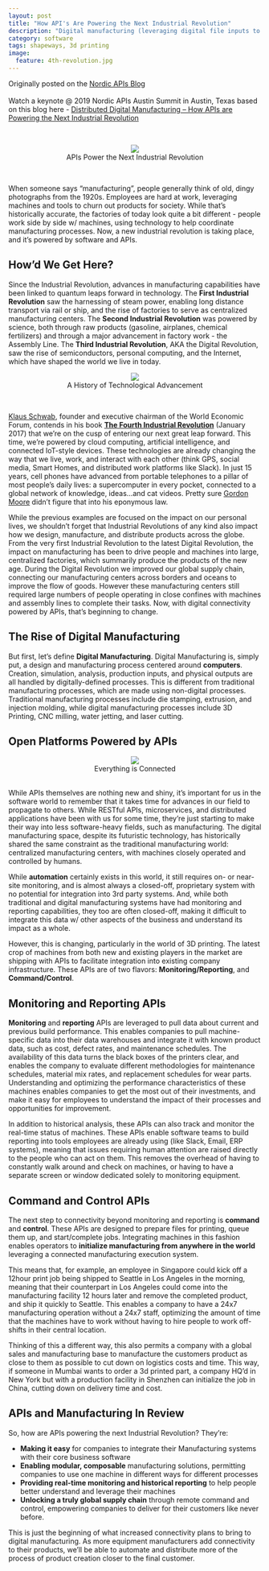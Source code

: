 ```yaml
---
layout: post
title: "How API's Are Powering the Next Industrial Revolution"
description: "Digital manufacturing (leveraging digital file inputs to perform on-demand manufacturing: CNC routing, 3D Printing, etc) has been picking up steam since the late 90’s and is now replacing previous technologies as “state of the industry”.  This has been driven by the desire for custom-manufactured products, tailored to the needs of the specific individual or project."
category: software
tags: shapeways, 3d printing
image:
  feature: 4th-revolution.jpg
---
```

Originally posted on the [Nordic APIs Blog](https://nordicapis.com/how-apis-are-powering-the-next-industrial-revolution/)
<br><br>
Watch a keynote @ 2019 Nordic APIs Austin Summit in Austin, Texas based on this blog here - [Distributed Digital Manufacturing – How APIs are Powering the Next Industrial Revolution](https://www.youtube.com/watch?v=WYXzJoewGLw)

<br>
<figure>
  <center>
      <img src="/assets/img/next-industrial-revolution/api-header.jpg" />
      <figcaption>APIs Power the Next Industrial Revolution</figcaption>
  </center>
</figure>
<br>

When someone says “manufacturing”, people generally think of old, dingy photographs from the 1920s.  Employees are hard at work, leveraging machines and tools to churn out products for society.  While that’s historically accurate, the factories of today look quite a bit different - people work side by side w/ machines, using technology to help coordinate manufacturing processes.  Now, a new industrial revolution is taking place, and it’s powered by software and APIs. 

## How’d We Get Here?

Since the Industrial Revolution, advances in manufacturing capabilities have been linked to quantum leaps forward in technology.  The <strong>First Industrial Revolution</strong> saw the harnessing of steam power, enabling long distance transport via rail or ship, and the rise of factories to serve as centralized manufacturing centers.  The <strong>Second Industrial Revolution</strong> was powered by science, both through raw products (gasoline, airplanes, chemical fertilizers) and through a major advancement in factory work -  the Assembly Line.  The <strong>Third Industrial Revolution</strong>, AKA the Digital Revolution, saw the rise of semiconductors, personal computing, and the Internet, which have shaped the world we live in today.  

<figure>
  <center>
      <img src="/assets/img/next-industrial-revolution/4th-ir.jpg" />
      <figcaption>A History of Technological Advancement</figcaption>
  </center>
</figure>
<br>

[Klaus Schwab](https://www.weforum.org/about/klaus-schwab), founder and executive chairman of the World Economic Forum, contends in his book [<strong>The Fourth Industrial Revolution</strong>](https://www.weforum.org/about/the-fourth-industrial-revolution-by-klaus-schwab) (January 2017) that we’re on the cusp of entering our next great leap forward.  This time, we’re powered by cloud computing, artificial intelligence, and connected IoT-style devices.  These technologies are already changing the way that we live, work, and interact with each other (think GPS, social media, Smart Homes, and distributed work platforms like Slack).  In just 15 years, cell phones have advanced from portable telephones to a pillar of most people’s daily lives: a supercomputer in every pocket, connected to a global network of knowledge, ideas…and cat videos.  Pretty sure [Gordon Moore](https://en.wikipedia.org/wiki/Moore%27s_law) didn’t figure that into his eponymous law.  

While the previous examples are focused on the impact on our personal lives, we shouldn’t forget that Industrial Revolutions of any kind also impact how we design, manufacture, and distribute products across the globe.  From the very first Industrial Revolution to the latest Digital Revolution, the impact on manufacturing has been to drive people and machines into large, centralized factories, which summarily produce the products of the new age.  During the Digital Revolution we improved our global supply chain, connecting our manufacturing centers across borders and oceans to improve the flow of goods. However these manufacturing centers still required large numbers of people operating in close confines with machines and assembly lines to complete their tasks.  Now, with digital connectivity powered by APIs, that’s beginning to change.

## The Rise of Digital Manufacturing

But first, let’s define <strong>Digital Manufacturing</strong>.  Digital Manufacturing is, simply put, a design and manufacturing process centered around <strong>computers</strong>.  Creation, simulation, analysis, production inputs, and physical outputs are all handled by digitally-defined processes.  This is different from traditional manufacturing processes, which are made using non-digital processes.  Traditional manufacturing processes include die stamping, extrusion, and injection molding, while digital manufacturing processes include 3D Printing, CNC milling, water jetting, and laser cutting.

## Open Platforms Powered by APIs
<figure>
  <center>
      <img src="/assets/img/next-industrial-revolution/connected-devices.jpg" />
      <figcaption>Everything is Connected</figcaption>
  </center>
</figure>
<br>
While APIs themselves are nothing new and shiny, it’s important for us in the software world to remember that it takes time for advances in our field to propagate to others.  While RESTful APIs, microservices, and distributed applications have been with us for some time, they’re just starting to make their way into less software-heavy fields, such as manufacturing.  The digital manufacturing space, despite its futuristic technology, has historically shared the same constraint as the traditional manufacturing world: centralized manufacturing centers, with machines closely operated and controlled by humans.  

While <strong>automation</strong> certainly exists in this world, it still requires on- or near-site monitoring, and is almost always a closed-off, proprietary system with no potential for integration into 3rd party systems.  And, while both traditional and digital manufacturing systems have had monitoring and reporting capabilities, they too are often closed-off, making it difficult to integrate this data w/ other aspects of the business and understand its impact as a whole.  

However, this is changing, particularly in the world of 3D printing.  The latest crop of machines from both new and existing players in the market are shipping with APIs to facilitate integration into existing company infrastructure.  These APIs are of two flavors: <strong>Monitoring/Reporting</strong>, and <strong>Command/Control</strong>.  

## Monitoring and Reporting APIs

<strong>Monitoring</strong> and <strong>reporting</strong> APIs are leveraged to pull data about current and previous build performance.  This enables companies to pull machine-specific data into their data warehouses and integrate it with known product data, such as cost, defect rates, and maintenance schedules.  The availability of this data turns the black boxes of the printers clear, and enables the company to evaluate different methodologies for maintenance schedules, material mix rates, and replacement schedules for wear parts. Understanding and optimizing the performance characteristics of these machines enables companies to get the most out of their investments, and make it easy for employees to understand the impact of their processes and opportunities for improvement.  

In addition to historical analysis, these APIs can also track and monitor the real-time status of machines.  These APIs enable software teams to build reporting into tools employees are already using (like Slack, Email, ERP systems), meaning that issues requiring human attention are raised directly to the people who can act on them.  This removes the overhead of having to constantly walk around and check on machines, or having to have a separate screen or window dedicated solely to monitoring equipment.  

## Command and Control APIs

The next step to connectivity beyond monitoring and reporting is <strong>command</strong> and <strong>control</strong>.  These APIs are designed to prepare files for printing, queue them up, and start/complete jobs.  Integrating machines in this fashion enables operators to <strong>initialize manufacturing from anywhere in the world</strong> leveraging a connected manufacturing execution system.  

This means that, for example, an employee in Singapore could kick off a 12hour print job being shipped to Seattle in Los Angeles in the morning, meaning that their counterpart in Los Angeles could come into the manufacturing facility 12 hours later and remove the completed product, and ship it quickly to Seattle.  This enables a company to have a 24x7 manufacturing operation without a 24x7 staff, optimizing the amount of time that the machines have to work without having to hire people to work off-shifts in their central location.  

Thinking of this a different way, this also permits a company with a global sales and manufacturing base to manufacture the customers product as close to them as possible to cut down on logistics costs and time.  This way, if someone in Mumbai wants to order a 3d printed part, a company HQ’d in New York but with a production facility in Shenzhen can initialize the job in China, cutting down on delivery time and cost.

## APIs and Manufacturing In Review

So, how are APIs powering the next Industrial Revolution?  They’re:
* <strong>Making it easy</strong> for companies to integrate their Manufacturing systems with their core business software
* <strong>Enabling modular, composable</strong> manufacturing solutions, permitting companies to use one machine in different ways for different processes
* <strong>Providing real-time monitoring and historical reporting</strong> to help people better understand and leverage their machines
* <strong>Unlocking a truly global supply chain</strong> through remote command and control, empowering companies to deliver for their customers like never before.

This is just the beginning of what increased connectivity plans to bring to digital manufacturing.  As more equipment manufacturers add connectivity to their products, we’ll be able to automate and distribute more of the process of product creation closer to the final customer.






